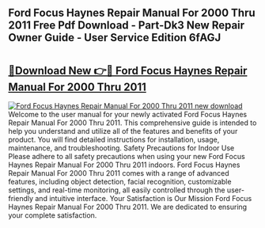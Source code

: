 ## Ford Focus Haynes Repair Manual For 2000 Thru 2011 Free Pdf Download - Part-Dk3 New Repair Owner Guide - User Service Edition 6fAGJ

# <h2><a href="http://bc10517.oget.top/?id=Ford+Focus+Haynes+Repair+Manual+For+2000+Thru+2011">🔗Download New 👉🔴 Ford Focus Haynes Repair Manual For 2000 Thru 2011</a></h2>

[![Ford Focus Haynes Repair Manual For 2000 Thru 2011 new download](https://i.imgur.com/5g1atiW.png)](http://bc10517.oget.top/?id=Ford+Focus+Haynes+Repair+Manual+For+2000+Thru+2011)
Welcome to the user manual for your newly activated Ford Focus Haynes Repair Manual For 2000 Thru 2011. This comprehensive guide is intended to help you understand and utilize all of the features and benefits of your product. You will find detailed instructions for installation, usage, maintenance, and troubleshooting. Safety Precautions for Indoor Use Please adhere to all safety precautions when using your new Ford Focus Haynes Repair Manual For 2000 Thru 2011 indoors. Ford Focus Haynes Repair Manual For 2000 Thru 2011 comes with a range of advanced features, including object detection, facial recognition, customizable settings, and real-time monitoring, all easily controlled through the user-friendly and intuitive interface. Your Satisfaction is Our Mission Ford Focus Haynes Repair Manual For 2000 Thru 2011. We are dedicated to ensuring your complete satisfaction.

